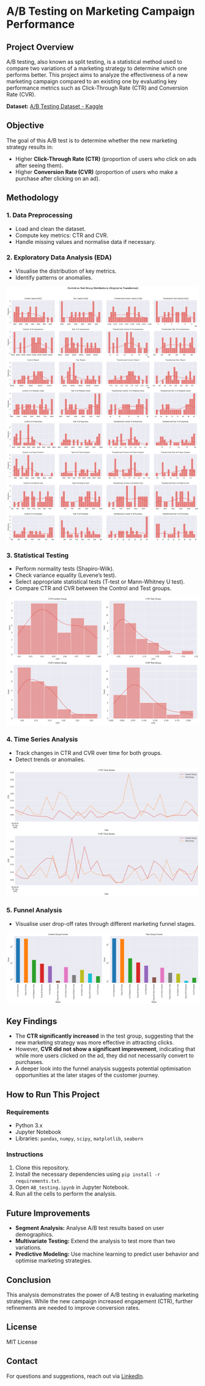 # A/B Testing on Marketing Campaign Performance

## Project Overview

A/B testing, also known as split testing, is a statistical method used to compare two variations of a marketing strategy to determine which one performs better. This project aims to analyze the effectiveness of a new marketing campaign compared to an existing one by evaluating key performance metrics such as Click-Through Rate (CTR) and Conversion Rate (CVR).

**Dataset:** [A/B Testing Dataset - Kaggle](https://www.kaggle.com/datasets/amirmotefaker/ab-testing-dataset)

## Objective

The goal of this A/B test is to determine whether the new marketing strategy results in:

- Higher **Click-Through Rate (CTR)** (proportion of users who click on ads after seeing them).
- Higher **Conversion Rate (CVR)** (proportion of users who make a purchase after clicking on an ad).

## Methodology

### 1. Data Preprocessing

- Load and clean the dataset.
- Compute key metrics: CTR and CVR.
- Handle missing values and normalise data if necessary.

### 2. Exploratory Data Analysis (EDA)

- Visualise the distribution of key metrics.
- Identify patterns or anomalies.

![Distribution Comparison](./output/dist_comparison.png)

### 3. Statistical Testing

- Perform normality tests (Shapiro-Wilk).
- Check variance equality (Levene’s test).
- Select appropriate statistical tests (T-test or Mann-Whitney U test).
- Compare CTR and CVR between the Control and Test groups.

![CTR and CVR Distribution](./output/CTR_CVR_dist.png)

### 4. Time Series Analysis

- Track changes in CTR and CVR over time for both groups.
- Detect trends or anomalies.

![CTR and CVR Time Series](./output/CTR_CVR_time_series_comp.png)

### 5. Funnel Analysis

- Visualise user drop-off rates through different marketing funnel stages.

![Funnel Analysis](./output/funnel_analysis.png)

## Key Findings

- The **CTR significantly increased** in the test group, suggesting that the new marketing strategy was more effective in attracting clicks.
- However, **CVR did not show a significant improvement**, indicating that while more users clicked on the ad, they did not necessarily convert to purchases.
- A deeper look into the funnel analysis suggests potential optimisation opportunities at the later stages of the customer journey.

## How to Run This Project

### **Requirements**

- Python 3.x
- Jupyter Notebook
- Libraries: `pandas`, `numpy`, `scipy`, `matplotlib`, `seaborn`

### **Instructions**

1. Clone this repository.
2. Install the necessary dependencies using `pip install -r requirements.txt`.
3. Open `AB_testing.ipynb` in Jupyter Notebook.
4. Run all the cells to perform the analysis.

## Future Improvements

- **Segment Analysis:** Analyse A/B test results based on user demographics.
- **Multivariate Testing:** Extend the analysis to test more than two variations.
- **Predictive Modeling:** Use machine learning to predict user behavior and optimise marketing strategies.

## Conclusion

This analysis demonstrates the power of A/B testing in evaluating marketing strategies. While the new campaign increased engagement (CTR), further refinements are needed to improve conversion rates.

## License

MIT License

## Contact

For questions and suggestions, reach out via [LinkedIn](https://www.linkedin.com/in/bekhruzsuleymanov/).
